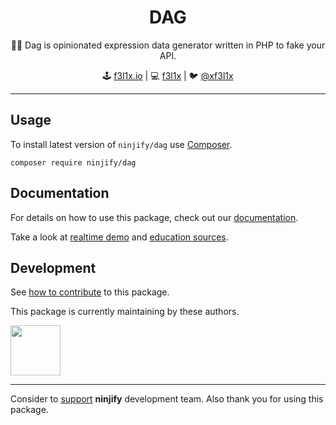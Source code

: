 <h1 align=center>DAG</h1>

<p align=center>
   🏃‍♂️ Dag is opinionated expression data generator written in PHP to fake your API.
</p>

<p align=center>
🕹 <a href="https://f3l1x.io">f3l1x.io</a> | 💻 <a href="https://github.com/f3l1x">f3l1x</a> | 🐦 <a href="https://twitter.com/xf3l1x">@xf3l1x</a>
</p>

-----

## Usage

To install latest version of `ninjify/dag` use [Composer](https://getcomposer.com).

```
composer require ninjify/dag
```

## Documentation

For details on how to use this package, check out our [documentation](.docs).

Take a look at [realtime demo](https://dag.jfx.cz) and [education sources](https://github.com/trainit/2019-11-vue-ts-php-zeit).

## Development

See [how to contribute](https://contributte.org/contributing.html) to this package.

This package is currently maintaining by these authors.

<a href="https://github.com/f3l1x">
    <img width="80" height="80" src="https://avatars2.githubusercontent.com/u/538058?v=3&s=80">
</a>

-----

Consider to [support](https://contributte.org/partners.html) **ninjify** development team.
Also thank you for using this package.
